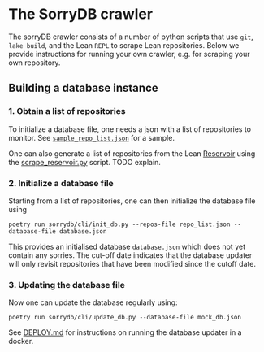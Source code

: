 # The SorryDB crawler

The sorryDB crawler consists of a number of python scripts that use `git`, `lake
build`, and the Lean `REPL` to scrape Lean repositories. Below we provide
instructions for running your own crawler, e.g. for scraping your own repository.

## Building a database instance

### 1. Obtain a list of repositories

To initialize a database file, one needs a json with a list of repositories to
monitor. See [`sample_repo_list.json`](sample_repo_list.json) for a sample.

One can also generate a list of repositories from the Lean
[Reservoir](https://reservoir.lean-lang.org/packages) using the
[scrape_reservoir.py](TODO) script. TODO explain.

### 2. Initialize a database file

Starting from a list of repositories, one can then initialize the database file using

`poetry run sorrydb/cli/init_db.py --repos-file repo_list.json --database-file database.json`

This provides an initialised database `database.json` which does not yet contain
any sorries. The cut-off date indicates that the database updater will only
revisit repositories that have been modified since the cutoff date.

### 3. Updating the database file

Now one can update the database regularly using:

`poetry run sorrydb/cli/update_db.py --database-file mock_db.json`

See [DEPLOY.md](DEPLOY.md) for instructions on running the database updater in a
docker.


